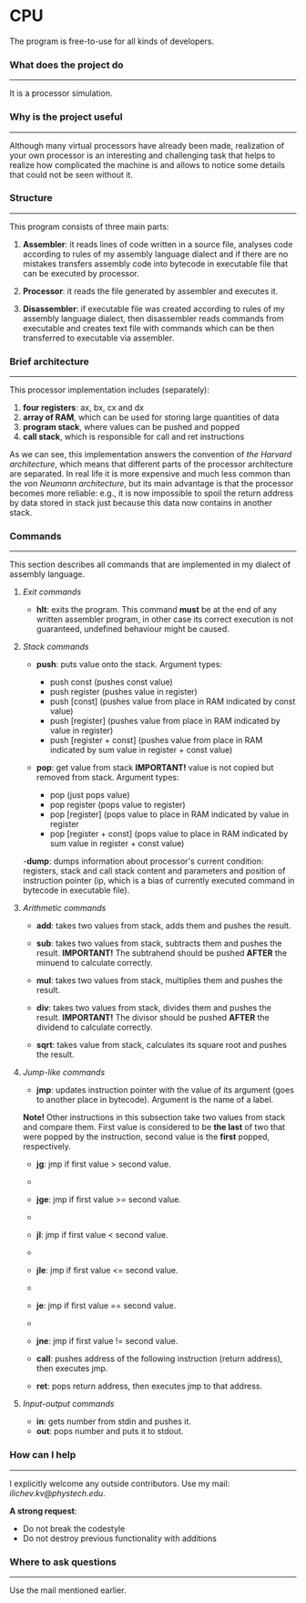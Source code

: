 # CPU

The program is free-to-use for all kinds of developers.
### What does the project do
***
It is a processor simulation.

### Why is the project useful
***
Although many virtual processors have already been made, realization of your own processor is an interesting and challenging task
that helps to realize how complicated the machine is and allows to notice some details that could not be seen without it.


### Structure
***
This program consists of three main parts:

1. __Assembler__: it reads lines of code written in a source file, analyses code according to rules of my assembly language dialect
and if there are no mistakes transfers assembly code into bytecode in executable file that can be executed by processor.

2. __Processor__: it reads the file generated by assembler and executes it.

3. __Disassembler__: if executable file was created according to rules of my assembly language dialect, then disassembler reads commands
from executable and creates text file with commands which can be then transferred to executable via assembler.


### Brief architecture
***
This processor implementation includes (separately):

1. __four registers__: ax, bx, cx and dx
2. __array of RAM__, which can be used for storing large quantities of data
3. __program stack__, where values can be pushed and popped
4. __call stack__, which is responsible for call and ret instructions

As we can see, this implementation answers the convention of *the Harvard architecture*, which means that different parts of the processor
architecture are separated. In real life it is more expensive and much less common than the *von Neumann architecture*, but its main
advantage is that the processor becomes more reliable: e.g., it is now impossible to spoil the return address by data stored in stack
just because this data now contains in another stack.

### Commands
***
This section describes all commands that are implemented in my dialect of assembly language.

1. *Exit commands*
   - __hlt__: exits the program. This command __must__ be at the end of any written assembler program, in other case its correct execution
              is not guaranteed, undefined behaviour might be caused.

2. *Stack commands*

   - __push__: puts value onto the stack. Argument types:
       + push const (pushes const value)
       + push register (pushes value in register)
       + push [const] (pushes value from place in RAM indicated by const value)
       + push [register] (pushes value from place in RAM indicated by value in register)
       + push [register + const] (pushes value from place in RAM indicated by sum value in register + const value)

   - __pop__: get value from stack __IMPORTANT!__ value is not copied but removed from stack. Argument types:
       + pop  (just pops value)
       + pop register (pops value to register)
       + pop [register] (pops value to place in RAM indicated by value in register
       + pop [register + const] (pops value to place in RAM indicated by sum value in register + const value)
   
   -__dump__: dumps information about processor's current condition: registers, stack and call stack content and parameters
              and position of instruction pointer (ip, which is a bias of currently executed command in bytecode in executable file).
   
3. *Arithmetic commands*
   - __add__: takes two values from stack, adds them and pushes the result.
   
   - __sub__: takes two values from stack, subtracts them and pushes the result. __IMPORTANT!__ The subtrahend should be pushed
              __AFTER__ the minuend to calculate correctly.
              
   - __mul__: takes two values from stack, multiplies them and pushes the result.
   
   - __div__: takes two values from stack, divides them and pushes the result. __IMPORTANT!__ The divisor should be pushed 
              __AFTER__ the dividend to calculate correctly.
   
   - __sqrt__: takes value from stack, calculates its square root and pushes the result.

4. *Jump-like commands*
   - __jmp__: updates instruction pointer with the value of its argument (goes to another place in bytecode). Argument is the name 
              of a label.
   
   __Note!__ Other instructions in this subsection take two values from stack and compare them.
             First value is considered to be __the last__ of two that were popped by the instruction, second value is the __first__ popped,
             respectively.
   
   - __jg__: jmp if first value > second value.
   - 
   - __jge__: jmp if first value >= second value.
   - 
   - __jl__: jmp if first value < second value.
   - 
   - __jle__: jmp if first value <= second value.
   - 
   - __je__: jmp if first value == second value.
   - 
   - __jne__: jmp if first value != second value.

   - __call__: pushes address of the following instruction (return address), then executes jmp.

   - __ret__: pops return address, then executes jmp to that address.

5. *Input-output commands*
   
   - __in__: gets number from stdin and pushes it.
   - __out__: pops number and puts it to stdout.
   
   
### How can I help
***
I explicitly welcome any outside contributors. Use my mail: _ilichev.kv@phystech.edu_.

__A strong request__:
* Do not break the codestyle
* Do not destroy previous functionality with additions

### Where to ask questions
***
Use the mail mentioned earlier.
